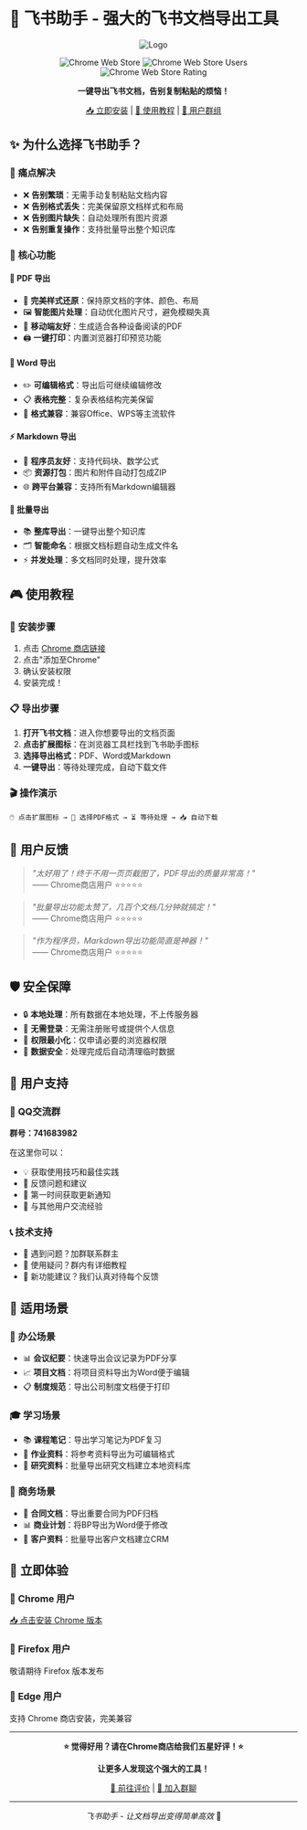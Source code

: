 # 🚀 飞书助手 - 强大的飞书文档导出工具

<div align="center">

![Logo](https://img.shields.io/badge/飞书助手-文档导出神器-blue?style=for-the-badge&logo=data:image/svg+xml;base64,PHN2ZyB3aWR0aD0iMjQiIGhlaWdodD0iMjQiIHZpZXdCb3g9IjAgMCAyNCAyNCIgZmlsbD0ibm9uZSIgeG1sbnM9Imh0dHA6Ly93d3cudzMub3JnLzIwMDAvc3ZnIj4KPHBhdGggZD0iTTggMlYyMkw2IDIwSDJWNEg2TDggMloiIGZpbGw9IiNmZmZmZmYiLz4KPHBhdGggZD0iTTE2IDJWMjJMMTggMjBIMjJWNEgxOEwxNiAyWiIgZmlsbD0iI2ZmZmZmZiIvPgo8L3N2Zz4K)

![Chrome Web Store](https://img.shields.io/chrome-web-store/v/cfenjfhlhjpkaaobmhbobajnnhifilbl?style=flat-square&label=Chrome%20商店版本)
![Chrome Web Store Users](https://img.shields.io/chrome-web-store/users/cfenjfhlhjpkaaobmhbobajnnhifilbl?style=flat-square&label=用户数量)
![Chrome Web Store Rating](https://img.shields.io/chrome-web-store/rating/cfenjfhlhjpkaaobmhbobajnnhifilbl?style=flat-square&label=用户评分)

**一键导出飞书文档，告别复制粘贴的烦恼！**

[📥 立即安装](https://chromewebstore.google.com/detail/cfenjfhlhjpkaaobmhbobajnnhifilbl) | [📖 使用教程](#使用教程) | [💬 用户群组](#用户支持)

</div>

## ✨ 为什么选择飞书助手？

### 🎯 **痛点解决**
- ❌ **告别繁琐**：无需手动复制粘贴文档内容
- ❌ **告别格式丢失**：完美保留原文档样式和布局
- ❌ **告别图片缺失**：自动处理所有图片资源
- ❌ **告别重复操作**：支持批量导出整个知识库

### 🚀 **核心功能**

#### 📄 **PDF 导出**
- 🎨 **完美样式还原**：保持原文档的字体、颜色、布局
- 🖼️ **智能图片处理**：自动优化图片尺寸，避免模糊失真
- 📱 **移动端友好**：生成适合各种设备阅读的PDF
- 🖨️ **一键打印**：内置浏览器打印预览功能

#### 📝 **Word 导出**
- ✏️ **可编辑格式**：导出后可继续编辑修改
- 📋 **表格完整**：复杂表格结构完美保留
- 🎯 **格式兼容**：兼容Office、WPS等主流软件

#### ⚡ **Markdown 导出**
- 🔗 **程序员友好**：支持代码块、数学公式
- 📦 **资源打包**：图片和附件自动打包成ZIP
- 🌐 **跨平台兼容**：支持所有Markdown编辑器

#### 🔄 **批量导出**
- 📚 **整库导出**：一键导出整个知识库
- 🗂️ **智能命名**：根据文档标题自动生成文件名
- ⚡ **并发处理**：多文档同时处理，提升效率

## 🎮 使用教程

### 🔧 **安装步骤**
1. 点击 [Chrome 商店链接](https://chromewebstore.google.com/detail/cfenjfhlhjpkaaobmhbobajnnhifilbl)
2. 点击"添加至Chrome"
3. 确认安装权限
4. 安装完成！

### 📋 **导出步骤**
1. **打开飞书文档**：进入你想要导出的文档页面
2. **点击扩展图标**：在浏览器工具栏找到飞书助手图标
3. **选择导出格式**：PDF、Word或Markdown
4. **一键导出**：等待处理完成，自动下载文件

### 🎬 **操作演示**

```
🖱️ 点击扩展图标 → 📄 选择PDF格式 → ⏳ 等待处理 → 📥 自动下载
```

## 🌟 用户反馈

> *"太好用了！终于不用一页页截图了，PDF导出的质量非常高！"*  
> —— Chrome商店用户 ⭐⭐⭐⭐⭐

> *"批量导出功能太赞了，几百个文档几分钟就搞定！"*  
> —— Chrome商店用户 ⭐⭐⭐⭐⭐

> *"作为程序员，Markdown导出功能简直是神器！"*  
> —— Chrome商店用户 ⭐⭐⭐⭐⭐

## 🛡️ 安全保障

- 🔒 **本地处理**：所有数据在本地处理，不上传服务器
- 🚫 **无需登录**：无需注册账号或提供个人信息
- 🎯 **权限最小化**：仅申请必要的浏览器权限
- 💾 **数据安全**：处理完成后自动清理临时数据

## 💬 用户支持

### 🎪 **QQ交流群**
**群号：741683982**

在这里你可以：
- 💡 获取使用技巧和最佳实践
- 🐛 反馈问题和建议
- 🚀 第一时间获取更新通知
- 🤝 与其他用户交流经验

### 📞 **技术支持**
- 📧 遇到问题？加群联系群主
- 💬 使用疑问？群内有详细教程
- 🎁 新功能建议？我们认真对待每个反馈

## 🎯 适用场景

### 👔 **办公场景**
- 📊 **会议纪要**：快速导出会议记录为PDF分享
- 📈 **项目文档**：将项目资料导出为Word便于编辑
- 📋 **制度规范**：导出公司制度文档便于打印

### 🎓 **学习场景**
- 📚 **课程笔记**：导出学习笔记为PDF复习
- 📝 **作业资料**：将参考资料导出为可编辑格式
- 🔬 **研究资料**：批量导出研究文档建立本地资料库

### 💼 **商务场景**
- 📄 **合同文档**：导出重要合同为PDF归档
- 📊 **商业计划**：将BP导出为Word便于修改
- 🎯 **客户资料**：批量导出客户文档建立CRM

## 🎉 立即体验

### 🚀 **Chrome 用户**
[📥 点击安装 Chrome 版本](https://chromewebstore.google.com/detail/cfenjfhlhjpkaaobmhbobajnnhifilbl)

### 🦊 **Firefox 用户**
敬请期待 Firefox 版本发布

### 📱 **Edge 用户**
支持 Chrome 商店安装，完美兼容

---

<div align="center">

**⭐ 觉得好用？请在Chrome商店给我们五星好评！⭐**

**让更多人发现这个强大的工具！**

[💖 前往评价](https://chromewebstore.google.com/detail/cfenjfhlhjpkaaobmhbobajnnhifilbl) | [🎯 加入群聊](tencent://groupwpa/?subcmd=all&param=7B2267726F757055696E223A3734313638333938322C2274696D655374616D70223A313733333532363030307D0A)

---

*飞书助手 - 让文档导出变得简单高效* 🚀

</div>
